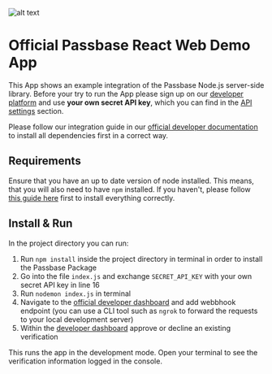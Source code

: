 ![alt text](https://i.imgur.com/cOj85Lg.jpg "Passbase Header")

# Official Passbase React Web Demo App

This App shows an example integration of the Passbase Node.js server-side library. Before your try to run the App please sign up on our [developer platform](https://app.passbase.com/signup) and use **your own secret API key**, which you can find in the [API settings](https://app.passbase.com/settings/api) section. 

Please follow our integration guide in our [official developer documentation](https://docs.passbase.com/server/api) to install all dependencies first in a correct way.

## Requirements

Ensure that you have an up to date version of node installed. This means, that you will also need to have `npm` installed. If you haven't, please follow [this guide here](https://www.pluralsight.com/guides/getting-started-with-nodejs) first to install everything correctly.

## Install & Run

In the project directory you can run:

1. Run `npm install` inside the project directory in terminal in order to install the Passbase Package
2. Go into the file `index.js` and exchange `SECRET_API_KEY` with your own secret API key in line 16
3. Run `nodemon index.js` in terminal
4. Navigate to the [official developer dashboard](https://app.passbase.com/) and add webbhook endpoint (you can use a CLI tool such as `ngrok` to forward the requests to your local development server)
5. Within the [developer dashboard](https://app.passbase.com/) approve or decline an existing verification

This runs the app in the development mode. Open your terminal to see the verification information logged in the console.
